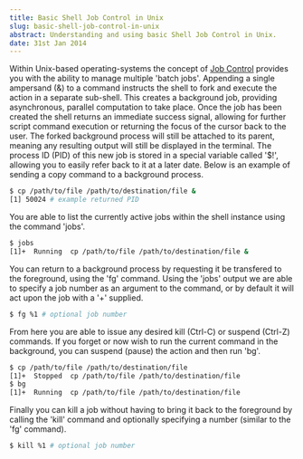 ```yaml
---
title: Basic Shell Job Control in Unix
slug: basic-shell-job-control-in-unix
abstract: Understanding and using basic Shell Job Control in Unix.
date: 31st Jan 2014
---
```


Within Unix-based operating-systems the concept of [Job Control](http://en.wikipedia.org/wiki/Job_control_(Unix)) provides you with the ability to manage multiple 'batch jobs'.
Appending a single ampersand (&) to a command instructs the shell to fork and execute the action in a separate sub-shell.
This creates a background job, providing asynchronous, parallel computation to take place.
Once the job has been created the shell returns an immediate success signal, allowing for further script command execution or returning the focus of the cursor back to the user.
The forked background process will still be attached to its parent, meaning any resulting output will still be displayed in the terminal.
The process ID (PID) of this new job is stored in a special variable called '$!', allowing you to easily refer back to it at a later date.
Below is an example of sending a copy command to a background process.

~~~ .bash
$ cp /path/to/file /path/to/destination/file &
[1] 50024 # example returned PID
~~~

You are able to list the currently active jobs within the shell instance using the command 'jobs'.

~~~ .bash
$ jobs
[1]+  Running  cp /path/to/file /path/to/destination/file &
~~~

You can return to a background process by requesting it be transfered to the foreground, using the 'fg' command.
Using the 'jobs' output we are able to specify a job number as an argument to the command, or by default it will act upon the job with a '+' supplied.

~~~ .bash
$ fg %1 # optional job number
~~~

From here you are able to issue any desired kill (Ctrl-C) or suspend (Ctrl-Z) commands.
If you forget or now wish to run the current command in the background, you can suspend (pause) the action and then run 'bg'.

~~~ .bash
$ cp /path/to/file /path/to/destination/file
[1]+  Stopped  cp /path/to/file /path/to/destination/file
$ bg
[1]+  Running  cp /path/to/file /path/to/destination/file
~~~

Finally you can kill a job without having to bring it back to the foreground by calling the 'kill' command and optionally specifying a number (similar to the 'fg' command).

~~~ .bash
$ kill %1 # optional job number
~~~
